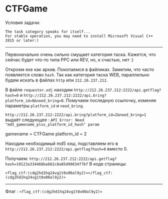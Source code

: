 # CTFGame

Условия задачи:
```
The task category speaks for itself...
For stable operation, you may need to install Microsoft Visual C++ 2015 or later:)
```
---

Первоначально очень сильно смущает категория таска. Кажется, что сейчас будет что-то типа PPC или REV, но, к счастью, нет :)

Откроем exe как архив. Покопаемся в файликах. Заметим, что часто появляется слово `hash`. Так как категория таска WEB, параллельно будем искать в файлах `http` или `212.26.237.212`. 

В файле `requester.odj` находим `http://212.26.237.212:2222/api.getflag?hash=0` и `http://212.26.237.212:2222/api.bring?platform_id=0&need_bring=0`. Помучаем последную ссылочку, изменяя параметры `platform_id` и `need_bring`. 

`http://212.26.237.212:2222/api.bring?platform_id=2&need_bring=1` выдаёт следующее : `API Error: Need "md5_gamename_plus_platform_id_hash" param`

gamename = CTFGame
platform_id = 2

Находим необходимый md5 хэш, подставляем его в `http://212.26.237.212:2222/api.getflag?hash=0` вместо 0.

Получаем: `http://212.26.237.212:2222/api.getflag?hash=19123a334468ba662c8a85d99834f7bf`
В коде страницы: 

```
<flag_ctf:(cdg2hd1hq24vg1t0x00al9y2)></flag_ctf:(cdg2hd1hq24vg1t0x00al9y2)>
```
---

Флаг : `<flag_ctf:(cdg2hd1hq24vg1t0x00al9y2)>`
